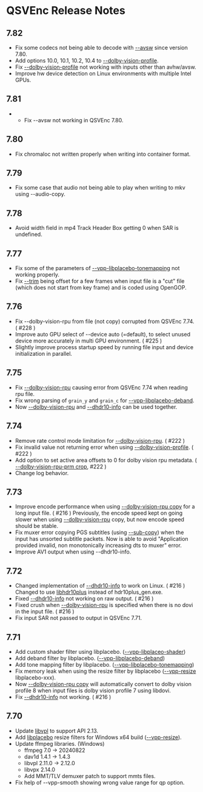# QSVEnc Release Notes

## 7.82

- Fix some codecs not being able to decode with [--avsw](https://github.com/rigaya/QSVEnc/blob/master/QSVEncC_Options.en.md#--avsw) since version 7.80.
- Add options 10.0, 10.1, 10.2, 10.4 to [--dolby-vision-profile](https://github.com/rigaya/QSVEnc/blob/master/QSVEncC_Options.en.md#--dolby-vision-profile-string-hevc-av1).
- Fix [--dolby-vision-profile](https://github.com/rigaya/QSVEnc/blob/master/QSVEncC_Options.en.md#--dolby-vision-profile-string-hevc-av1) not working with inputs other than avhw/avsw.
- Improve hw device detection on Linux environments with multiple Intel GPUs.

## 7.81

- - Fix --avsw not working in QSVEnc 7.80.

## 7.80

- Fix chromaloc not written properly when writing into container format.

## 7.79

- Fix some case that audio not being able to play when writing to mkv using --audio-copy.

## 7.78

- Avoid width field in mp4 Track Header Box getting 0 when SAR is undefined.

## 7.77

- Fix some of the parameters of [--vpp-libplacebo-tonemapping](https://github.com/rigaya/QSVEnc/blob/master/QSVEncC_Options.en.md#--vpp-libplacebo-tonemapping-param1value1param2value2) not working properly.
- Fix [--trim](https://github.com/rigaya/QSVEnc/blob/master/QSVEncC_Options.en.md#--trim-intintintintintint) being offset for a few frames when input file is a "cut" file (which does not start from key frame) and is coded using OpenGOP.

## 7.76

- Fix --dolby-vision-rpu from file (not copy) corrupted from QSVEnc 7.74. ( #228 )
- Improve auto GPU select of --device auto (=default), to select unused device more accurately in multi GPU environment. ( #225 )
- Slightly improve process startup speed by running file input and device initialization in parallel.

## 7.75

- Fix [--dolby-vision-rpu](https://github.com/rigaya/QSVEnc/blob/master/QSVEncC_Options.en.md#--dolby-vision-rpu-string-hevc-av1) causing error from QSVEnc 7.74 when reading rpu file.
- Fix wrong parsing of ```grain_y``` and ```grain_c``` for [--vpp-libplacebo-deband](https://github.com/rigaya/QSVEnc/blob/master/QSVEncC_Options.en.md#--vpp-libplacebo-deband-param1value1param2value2).
- Now [--dolby-vision-rpu](https://github.com/rigaya/QSVEnc/blob/master/QSVEncC_Options.en.md#--dolby-vision-rpu-string-hevc-av1) and [--dhdr10-info](https://github.com/rigaya/QSVEnc/blob/master/QSVEncC_Options.en.md#--dhdr10-info-string-hevc-av1) can be used together.

## 7.74

- Remove rate control mode limitation for [--dolby-vision-rpu](https://github.com/rigaya/QSVEnc/blob/master/QSVEncC_Options.en.md#--dolby-vision-rpu-string-hevc-av1). ( #222 )
- Fix invalid value not returning error when using [--dolby-vision-profile](https://github.com/rigaya/QSVEnc/blob/master/QSVEncC_Options.en.md#--dolby-vision-profile-string-hevc-av1). ( #222 )
- Add option to set active area offsets to 0 for dolby vision rpu metadata. ( [--dolby-vision-rpu-prm crop](https://github.com/rigaya/QSVEnc/blob/master/QSVEncC_Options.en.md#--dolby-vision-rpu-prm-param1value1param2value2), #222 )
- Change log behavior.

## 7.73

- Improve encode performance when using [--dolby-vision-rpu copy](https://github.com/rigaya/QSVEnc/blob/master/QSVEncC_Options.en.md#--dolby-vision-rpu-copy-hevc-av1) for a long input file. ( #216 )
  Previously, the encode speed kept on going slower when using [--dolby-vision-rpu](https://github.com/rigaya/QSVEnc/blob/master/QSVEncC_Options.en.md#--dolby-vision-rpu-copy-hevc-av1) copy, but now encode speed should be stable.
- Fix muxer error copying PGS subtitles (using [--sub-copy](https://github.com/rigaya/QSVEnc/blob/master/QSVEncC_Options.en.md#--sub-copy-intstringintstring)) when the input has unsorted subtitle packets.
  Now is able to avoid "Application provided invalid, non monotonically increasing dts to muxer" error.
- Improve AV1 output when using --dhdr10-info.

## 7.72

- Changed implementation of [--dhdr10-info](https://github.com/rigaya/QSVEnc/blob/master/QSVEncC_Options.en.md#--dhdr10-info-string-hevc-av1) to work on Linux. ( #216 )
  Changed to use [libhdr10plus](https://github.com/quietvoid/hdr10plus_tool) instead of hdr10plus_gen.exe.
- Fixed [--dhdr10-info](https://github.com/rigaya/QSVEnc/blob/master/QSVEncC_Options.en.md#--dhdr10-info-string-hevc-av1) not working on raw output. ( #216 )
- Fixed crush when [--dolby-vision-rpu](https://github.com/rigaya/QSVEnc/blob/master/QSVEncC_Options.en.md#--dolby-vision-rpu-string-hevc-av1) is specified when there is no dovi in the input file. ( #216 )
- Fix input SAR not passed to output in QSVEnc 7.71.

## 7.71

- Add custom shader filter using libplacebo. ([--vpp-libplaceo-shader](https://github.com/rigaya/QSVEnc/blob/master/QSVEncC_Options.en.md#--vpp-libplacebo-shader-param1value1param2value2))
- Add deband filter by libplacebo. ([--vpp-libplacebo-deband](https://github.com/rigaya/QSVEnc/blob/master/QSVEncC_Options.en.md#--vpp-libplacebo-deband-param1value1param2value2))
- Add tone mapping filter by libplacebo. ([--vpp-libplacebo-tonemapping](https://github.com/rigaya/QSVEnc/blob/master/QSVEncC_Options.en.md#--vpp-libplacebo-tonemapping-param1value1param2value2))
- Fix memory leak when using the resize filter by libplacebo ([--vpp-resize](https://github.com/rigaya/QSVEnc/blob/master/QSVEncC_Options.en.md#--vpp-resize-string) libplacebo-xxx).
- Now [--dolby-vision-rpu copy](https://github.com/rigaya/QSVEnc/blob/master/QSVEncC_Options.en.md#--dolby-vision-rpu-copy-hevc-av1) will automatically convert to dolby vision profile 8 when input files is dolby vision profile 7 using libdovi.
- Fix [--dhdr10-info](https://github.com/rigaya/QSVEnc/blob/master/QSVEncC_Options.en.md#--dhdr10-info-string-hevc-av1) not working. ( #216 )

## 7.70

- Update [libvpl](https://github.com/intel/libvpl) to support API 2.13.
- Add [libplacebo](https://code.videolan.org/videolan/libplacebo) resize filters for Windows x64 build ([--vpp-resize](https://github.com/rigaya/QSVEnc/blob/master/QSVEncC_Options.en.md#--vpp-resize-string)).
- Update ffmpeg libraries. (Windows)
  - ffmpeg 7.0 -> 20240822
  - dav1d 1.4.1 -> 1.4.3
  - libvpl 2.11.0 -> 2.12.0
  - libvpx 2.14.0
  - Add MMT/TLV demuxer patch to support mmts files.
- Fix help of --vpp-smooth showing wrong value range for qp option.
